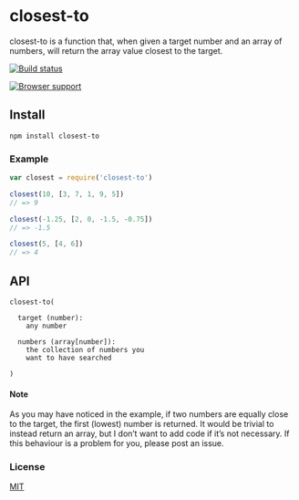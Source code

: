 # closest-to
closest-to is a function that, when given a target number and an array of numbers, will return the array value closest to the target.

[![Build status](https://travis-ci.org/michaelrhodes/closest-to.png?branch=master)](https://travis-ci.org/michaelrhodes/closest-to)

[![Browser support](https://ci.testling.com/michaelrhodes/closest-to.png)](https://ci.testling.com/michaelrhodes/closest-to)

## Install
```
npm install closest-to
```

### Example
``` js
var closest = require('closest-to')

closest(10, [3, 7, 1, 9, 5])
// => 9

closest(-1.25, [2, 0, -1.5, -0.75])
// => -1.5

closest(5, [4, 6])
// => 4
```

## API
``` 
closest-to(

  target (number):
    any number

  numbers (array[number]):
    the collection of numbers you 
    want to have searched 

)
```

#### Note
As you may have noticed in the example, if two numbers are equally close to the target, the first (lowest) number is returned. It would be trivial to instead return an array, but I don’t want to add code if it’s not necessary. If this behaviour is a problem for you, please post an issue.

### License
[MIT](http://opensource.org/licenses/MIT)
